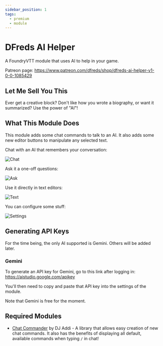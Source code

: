 ```yaml
---
sidebar_position: 1
tags:
  - premium
  - module
---
```


# DFreds AI Helper

A FoundryVTT module that uses AI to help in your game.

Patreon page: https://www.patreon.com/dfreds/shop/dfreds-ai-helper-v1-0-0-1085429

## Let Me Sell You This

Ever get a creative block? Don't like how you wrote a biography, or want it summarized? Use the power of "AI"!

## What This Module Does

This module adds some chat commands to talk to an AI. It also adds some new editor buttons to manipulate any selected text.

Chat with an AI that remembers your conversation:

![Chat](./chat.png)

Ask it a one-off questions:

![Ask](./ask.png)

Use it directly in text editors:

![Text](./text-editors.png)

You can configure some stuff:

![Settings](./settings.png)

## Generating API Keys

For the time being, the only AI supported is Gemini. Others will be added later.

### Gemini

To generate an API key for Gemini, go to this link after logging in:
https://aistudio.google.com/apikey

You'll then need to copy and paste that API key into the settings of the module.

Note that Gemini is free for the moment.

## Required Modules

- [Chat Commander](https://foundryvtt.com/packages/_chatcommands) by DJ Addi - A
library that allows easy creation of new chat commands. It also has the benefits
of displaying all default, available commands when typing `/` in chat!
